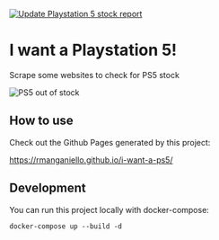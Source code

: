 [![Update Playstation 5 stock report](https://github.com/rmanganiello/i-want-a-ps5/actions/workflows/update_stock_report.yml/badge.svg)](https://github.com/rmanganiello/i-want-a-ps5/actions/workflows/update_stock_report.yml)

# I want a Playstation 5!

Scrape some websites to check for PS5 stock

![PS5 out of stock](https://i.insider.com/5fbd744a50e71a001155734a?width=1000&format=jpeg&auto=webp)

## How to use

Check out the Github Pages generated by this project:

https://rmanganiello.github.io/i-want-a-ps5/

## Development

You can run this project locally with docker-compose:

```
docker-compose up --build -d
```
